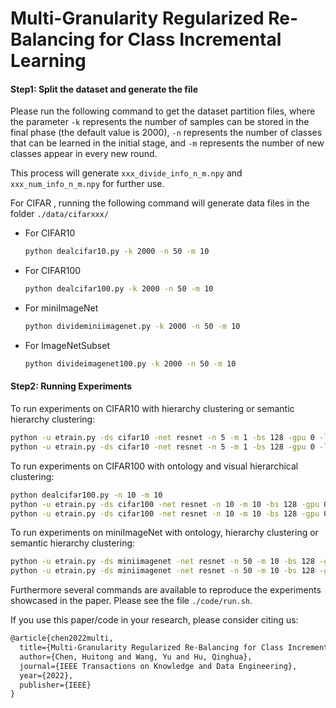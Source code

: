 # Multi-Granularity Regularized Re-Balancing for Class Incremental Learning

 

#### Step1: Split the dataset and generate the file

Please run the following command to get the dataset partition files, where the parameter `-k` represents the number of samples can be stored in the final phase (the default value is 2000), `-n` represents the number of classes that can be learned in the initial stage, and `-m` represents the number of new classes appear in every new round.

This process will generate  `xxx_divide_info_n_m.npy`  and  `xxx_num_info_n_m.npy`  for further use.

For CIFAR , running the following command will generate data files in the folder `./data/cifarxxx/`

+ For CIFAR10

  ~~~bash
  python dealcifar10.py -k 2000 -n 50 -m 10
  ~~~

+ For CIFAR100

  ~~~bash
  python dealcifar100.py -k 2000 -n 50 -m 10
  ~~~

+ For miniImageNet

  ~~~bash
  python divideminiimagenet.py -k 2000 -n 50 -m 10
  ~~~

+ For ImageNetSubset

  ~~~bash
  python divideimagenet100.py -k 2000 -n 50 -m 10
  ~~~



#### Step2: Running Experiments

To run experiments on CIFAR10 with hierarchy clustering or semantic hierarchy clustering:

~~~bash
python -u etrain.py -ds cifar10 -net resnet -n 5 -m 1 -bs 128 -gpu 0 -lr 0.001 -lrdecay 0.1 -setloss ce+distill+hierloss --cbloss -cluster 2 -beta 20 -dscale 1.0 -scale 0.5  -savename c10_sem_5_1 > c10_sem_5_1.txt 2>&1
python -u etrain.py -ds cifar10 -net resnet -n 5 -m 1 -bs 128 -gpu 0 -lr 0.001 -lrdecay 0.1 -setloss ce+distill+hierloss --cbloss --vis_hier -cluster 5 -beta 20 -dscale 1.0 -scale 0.5 -savename c10_vis_5_1 > c10_vis_5_1.txt 2>&1
~~~

To run experiments on CIFAR100 with ontology and visual hierarchical clustering:

~~~bash
python dealcifar100.py -n 10 -m 10
python -u etrain.py -ds cifar100 -net resnet -n 10 -m 10 -bs 128 -gpu 0 -lr 0.001 -lrdecay 0.1 -setloss ce+distill+hierloss --cbloss -beta 20 -dscale 0.1 -savename c100_ont_10_10 > c100_ont_10_10.txt 2>&1
python -u etrain.py -ds cifar100 -net resnet -n 10 -m 10 -bs 128 -gpu 0 -lr 0.001 -lrdecay 0.1 -setloss ce+distill+hierloss --cbloss --vis_hier -cluster 5 -beta 20 -dscale 0.1 -savename c100_vis_10_10_n5 > c100_vis_10_10_n5.txt 2>&1
~~~

To run experiments on miniImageNet with ontology, hierarchy clustering or semantic hierarchy clustering:

~~~bash
python -u etrain.py -ds miniimagenet -net resnet -n 50 -m 10 -bs 128 -gpu 0 -lr 0.001 -lrdecay 0.1 -setloss ce+distill+hierloss --cbloss -beta 50 -cluster -2 -dscale 1.0 -savename mini_ont_50_10 > mini_ont_50_10.txt 2>&1
python -u etrain.py -ds miniimagenet -net resnet -n 50 -m 10 -bs 128 -gpu 0 -lr 0.001 -lrdecay 0.1 -setloss ce+distill+hierloss --cbloss --vis_hier -cluster 10 -beta 50 -dscale 1.0 -savename mini_vis_50_10_n10 > mini_vis_50_10_n10.txt 2>&1
~~~



Furthermore several commands are available to reproduce the experiments showcased in the paper. Please see the file `./code/run.sh`.



If you use this paper/code in your research, please consider citing us:

~~~txt
@article{chen2022multi,
  title={Multi-Granularity Regularized Re-Balancing for Class Incremental Learning},
  author={Chen, Huitong and Wang, Yu and Hu, Qinghua},
  journal={IEEE Transactions on Knowledge and Data Engineering},
  year={2022},
  publisher={IEEE}
}
~~~

